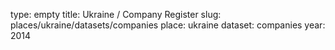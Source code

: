 type: empty
title: Ukraine / Company Register
slug: places/ukraine/datasets/companies
place: ukraine
dataset: companies
year: 2014
